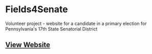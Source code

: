 # Fields4Senate
Volunteer project - website for a candidate in a primary election for Pennsylvania's 17th State Senatorial District

## [View Website](https://fields4-senate-d4kii1jks.now.sh/)
